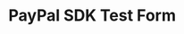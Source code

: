 <!DOCTYPE html>
<html lang="en">
<head>
    <meta charset="UTF-8">
    <meta name="viewport" content="width=device-width, initial-scale=1.0">
    <title>PayPal SDK Test</title>
    <script src="https://www.paypal.com/sdk/js?client-id=xxxxxxxxxxxxxxxxxxxxxxxxx"></script>
</head>
<body>

<h1>PayPal SDK Test Form</h1>

<div id="paypal-button-container"></div>

<script>
    paypal.Buttons({
        createOrder: function(data, actions) {
            return actions.order.create({
                purchase_units: [{
                    amount: {
                        value: '0.01' // Ödeme miktarı
                    }
                }]
            });
        },
        onApprove: function(data, actions) {
            return actions.order.capture().then(function(details) {
                alert('Transaction completed by ' + details.payer.name.given_name);
            });
        }
    }).render('#paypal-button-container');
</script>

</body>
</html>
